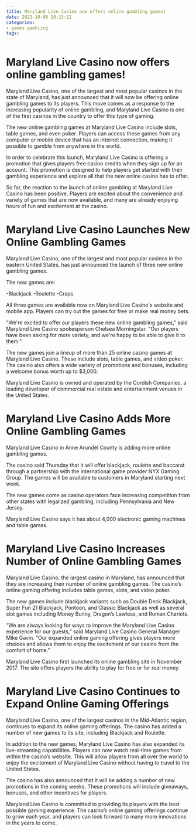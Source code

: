 ```yaml
---
title: Maryland Live Casino now offers online gambling games!
date: 2022-10-08 10:15:12
categories:
- games gambling
tags:
---
```



#  Maryland Live Casino now offers online gambling games!

Maryland Live Casino, one of the largest and most popular casinos in the state of Maryland, has just announced that it will now be offering online gambling games to its players. This move comes as a response to the increasing popularity of online gambling, and Maryland Live Casino is one of the first casinos in the country to offer this type of gaming.

The new online gambling games at Maryland Live Casino include slots, table games, and even poker. Players can access these games from any computer or mobile device that has an internet connection, making it possible to gamble from anywhere in the world.

In order to celebrate this launch, Maryland Live Casino is offering a promotion that gives players free casino credits when they sign up for an account. This promotion is designed to help players get started with their gambling experience and explore all that the new online casino has to offer.

So far, the reaction to the launch of online gambling at Maryland Live Casino has been positive. Players are excited about the convenience and variety of games that are now available, and many are already enjoying hours of fun and excitement at the casino.

#  Maryland Live Casino Launches New Online Gambling Games

Maryland Live Casino, one of the largest and most popular casinos in the eastern United States, has just announced the launch of three new online gambling games.

The new games are:

-Blackjack
-Roulette
-Craps

All three games are available now on Maryland Live Casino's website and mobile app. Players can try out the games for free or make real money bets.

"We're excited to offer our players these new online gambling games," said Maryland Live Casino spokesperson Chelsea Morningstar. "Our players have been asking for more variety, and we're happy to be able to give it to them."


  The new games join a lineup of more than 25 online casino games at Maryland Live Casino. These include slots, table games, and video poker. The casino also offers a wide variety of promotions and bonuses, including a welcome bonus worth up to $3,000.

Maryland Live Casino is owned and operated by the Cordish Companies, a leading developer of commercial real estate and entertainment venues in the United States.

#  Maryland Live Casino Adds More Online Gambling Games

Maryland Live Casino in Anne Arundel County is adding more online gambling games.

The casino said Thursday that it will offer blackjack, roulette and baccarat through a partnership with the international game provider NYX Gaming Group. The games will be available to customers in Maryland starting next week.

The new games come as casino operators face increasing competition from other states with legalized gambling, including Pennsylvania and New Jersey.

Maryland Live Casino says it has about 4,000 electronic gaming machines and table games.

#  Maryland Live Casino Increases Number of Online Gambling Games

Maryland Live Casino, the largest casino in Maryland, has announced that they are increasing their number of online gambling games. The casino’s online gaming offering includes table games, slots, and video poker.

The new games include blackjack variants such as Double Deck Blackjack, Super Fun 21 Blackjack, Pontoon, and Classic Blackjack as well as several slot games including Money Bunny, Dragon’s Lawless, and Roman Chariots.

“We are always looking for ways to improve the Maryland Live Casino experience for our guests,” said Maryland Live Casino General Manager Mike Gavin. “Our expanded online gaming offering gives players more choices and allows them to enjoy the excitement of our casino from the comfort of home.”

Maryland Live Casino first launched its online gambling site in November 2017. The site offers players the ability to play for free or for real money.

#  Maryland Live Casino Continues to Expand Online Gaming Offerings

Maryland Live Casino, one of the largest casinos in the Mid-Atlantic region, continues to expand its online gaming offerings. The casino has added a number of new games to its site, including Blackjack and Roulette.

In addition to the new games, Maryland Live Casino has also expanded its live-streaming capabilities. Players can now watch real-time games from within the casino’s website. This will allow players from all over the world to enjoy the excitement of Maryland Live Casino without having to travel to the United States.

The casino has also announced that it will be adding a number of new promotions in the coming weeks. These promotions will include giveaways, bonuses, and other incentives for players.

Maryland Live Casino is committed to providing its players with the best possible gaming experience. The casino’s online gaming offerings continue to grow each year, and players can look forward to many more innovations in the years to come.